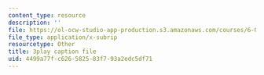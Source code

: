 ```yaml
---
content_type: resource
description: ''
file: https://ol-ocw-studio-app-production.s3.amazonaws.com/courses/6-003-signals-and-systems-fall-2011/4499a77fc626582583f793a2edc5df71_pqkYqU11ETA.vtt
file_type: application/x-subrip
resourcetype: Other
title: 3play caption file
uid: 4499a77f-c626-5825-83f7-93a2edc5df71
---
```

